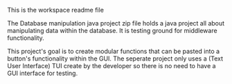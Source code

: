 This is the workspace readme file

The Database manipulation java project zip file holds a java project all about manipulating data within the database. It is testing ground for middleware functionality.

This project's goal is to create modular functions that can be pasted into a button's functionality within the GUI. The seperate project only uses a (Text User Interface) TUI create by the developer so there is no need to have a GUI interface for testing.
